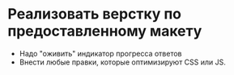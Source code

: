 # Реализовать верстку по предоставленному макету

* Надо "оживить" индикатор прогресса ответов 
* Внести любые правки, которые оптимизируют CSS или JS.